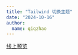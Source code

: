 ```yaml
---
title: "Tailwind 切换主题"
date: "2024-10-16"
author:
  name: qiqzhao
---
```


[线上预览](https://qiqzhao.github.io/theme-tailwind-demo/)